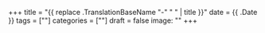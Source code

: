 +++
title = "{{ replace .TranslationBaseName "-" " " | title }}"
date = {{ .Date }}
tags = [""]
categories = [""]
draft = false
image: ""
+++
